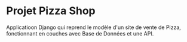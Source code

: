 # Projet Pizza Shop

Applicatioon Django qui reprend le modèle d'un site de vente de Pizza, 
fonctionnant en couches avec Base de Données et une API.